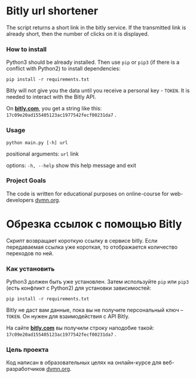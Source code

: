 # Bitly url shortener

The script returns a short link in the bitly service. If the transmitted link is already short, then the number of clicks on it is displayed.

### How to install

Python3 should be already installed. 
Then use `pip` or `pip3` (if there is a conflict with Python2) to install dependencies:
```
pip install -r requirements.txt
```

Bitly will not give you the data until you receive a personal key - `TOKEN`. It is needed to interact with the Bitly API.

On [**bitly.com**](https://bitly.com/), you get a string like this: `17c09e20ad155405123ac1977542fecf00231da7` .

### Usage
```
python main.py [-h] url
```
positional arguments:
  `url`         link

options:
  `-h, --help`  show this help message and exit
  
### Project Goals

The code is written for educational purposes on online-course for web-developers [dvmn.org](https://dvmn.org/).



# Обрезка ссылок с помощью Bitly

Скрипт возвращает короткую ссылку в сервисе bitly. Если передаваемая ссылка уже короткая, то отображается количество переходов по ней.

### Как установить

Python3 должен быть уже установлен. 
Затем используйте `pip` или `pip3` (есть конфликт с Python2) для установки зависимостей:
```
pip install -r requirements.txt
```

Bitly не даст вам данные, пока вы не получите персональный ключ – `TOKEN`. Он нужен для взаимодействия с API Bitly. 

На сайте [**bitly.com**](https://bitly.com/) вы получили строку наподобие такой: `17c09e20ad155405123ac1977542fecf00231da7` .

### Цель проекта

Код написан в образовательных целях на онлайн-курсе для веб-разработчиков [dvmn.org](https://dvmn.org/).